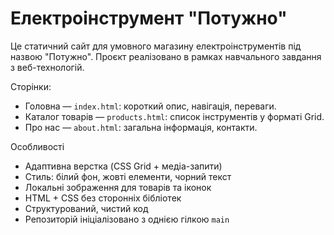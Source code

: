 # Електроінструмент "Потужно"

Це статичний сайт для умовного магазину електроінструментів під назвою "Потужно". Проєкт реалізовано в рамках навчального завдання з веб-технологій.

Сторінки:

- Головна — `index.html`: короткий опис, навігація, переваги.
- Каталог товарів — `products.html`: список інструментів у форматі Grid.
- Про нас — `about.html`: загальна інформація, контакти.

Особливості

- Адаптивна верстка (CSS Grid + медіа-запити)
- Стиль: білий фон, жовті елементи, чорний текст
- Локальні зображення для товарів та іконок
- HTML + CSS без сторонніх бібліотек
- Структурований, чистий код
- Репозиторій ініціалізовано з однією гілкою `main`



